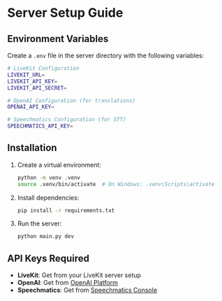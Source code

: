 # Server Setup Guide

## Environment Variables

Create a `.env` file in the server directory with the following variables:

```bash
# LiveKit Configuration
LIVEKIT_URL=
LIVEKIT_API_KEY=
LIVEKIT_API_SECRET=

# OpenAI Configuration (for translations)
OPENAI_API_KEY=

# Speechmatics Configuration (for STT)
SPEECHMATICS_API_KEY=

```

## Installation

1. Create a virtual environment:
   ```bash
   python -m venv .venv
   source .venv/bin/activate  # On Windows: .venv\Scripts\activate
   ```

2. Install dependencies:
   ```bash
   pip install -r requirements.txt
   ```

3. Run the server:
   ```bash
   python main.py dev
   ```

## API Keys Required

- **LiveKit**: Get from your LiveKit server setup
- **OpenAI**: Get from [OpenAI Platform](https://platform.openai.com/)
- **Speechmatics**: Get from [Speechmatics Console](https://console.speechmatics.com/) 